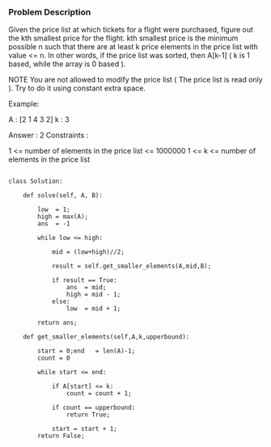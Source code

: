 ### Problem Description

Given the price list at which tickets for a flight were purchased, figure out the kth smallest price for the flight. kth smallest price is the 
minimum possible n such that there are at least k price elements in the price list with value <= n. In other words, if the price list was sorted, 
then A[k-1] ( k is 1 based, while the array is 0 based ).

NOTE You are not allowed to modify the price list ( The price list is read only ). Try to do it using constant extra space.

Example:

A : [2 1 4 3 2]
k : 3

Answer : 2
Constraints :

1 <= number of elements in the price list <= 1000000
1 <= k <= number of elements in the price list


```

class Solution:

    def solve(self, A, B):

        low  = 1;
        high = max(A);
        ans  = -1

        while low <= high:

            mid = (low+high)//2;

            result = self.get_smaller_elements(A,mid,B);
            
            if result == True:
                ans  = mid;
                high = mid - 1;
            else:
                low  = mid + 1;
        
        return ans;
    
    def get_smaller_elements(self,A,k,upperbound):

        start = 0;end   = len(A)-1;
        count = 0

        while start <= end:

            if A[start] <= k:
                count = count + 1;
            
            if count == upperbound:
                return True;
            
            start = start + 1;
        return False;
    

```
